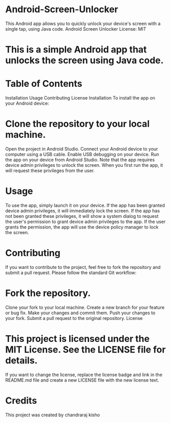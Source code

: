 # Android-Screen-Unlocker
This Android app allows you to quickly unlock your device's screen with a single tap, using Java code.
Android Screen Unlocker
License: MIT

# This is a simple Android app that unlocks the screen using Java code.

# Table of Contents
Installation
Usage
Contributing
License
Installation
To install the app on your Android device:

# Clone the repository to your local machine.
Open the project in Android Studio.
Connect your Android device to your computer using a USB cable.
Enable USB debugging on your device.
Run the app on your device from Android Studio.
Note that the app requires device admin privileges to unlock the screen. When you first run the app, it will request these privileges from the user.

# Usage
To use the app, simply launch it on your device. If the app has been granted device admin privileges, it will immediately lock the screen. If the app has not been granted these privileges, it will show a system dialog to request the user's permission to grant device admin privileges to the app. If the user grants the permission, the app will use the device policy manager to lock the screen.

# Contributing
If you want to contribute to the project, feel free to fork the repository and submit a pull request. Please follow the standard Git workflow:

# Fork the repository.
Clone your fork to your local machine.
Create a new branch for your feature or bug fix.
Make your changes and commit them.
Push your changes to your fork.
Submit a pull request to the original repository.
License
# This project is licensed under the MIT License. See the LICENSE file for details.

If you want to change the license, replace the license badge and link in the README.md file and create a new LICENSE file with the new license text.

# Credits
This project was created by chandraraj kisho






